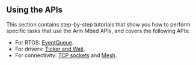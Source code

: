 ## Using the APIs

This section contains step-by-step tutorials that show you how to perform specific tasks that use the Arm Mbed APIs, and covers the following APIs:

- For RTOS: <a href="/docs/v5.6/tutorials/the-eventqueue-api.html" target="_blank">EventQueue</a>.
- For drivers: <a href="/docs/v5.6/tutorials/application-flow-control.html" target="_blank">Ticker and Wait</a>.
- For connectivity: <a href="/docs/v5.6/tutorials/cellular-tcp-sockets.html" target="_blank">TCP sockets</a> and <a href="/docs/v5.6/tutorials/mesh.html" target="_blank">Mesh</a>.
